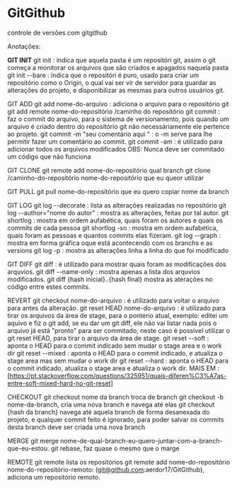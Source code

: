 # GitGithub
controle de versões com gitgithub

Anotações:

**GIT INIT**
git init : indica que aquela pasta é um repositóri git, assim o git começa a monitorar os arquivos que são criados e apagados naquela pasta
git init --bare : indica que o repositóri é puro, usado para criar um repositório como o Origin, o qual vai ser vir de servidor para guardar as alterações
	do projeto, e disponibilizar as mesmas para outros usuários git.
	
GIT ADD
git add nome-do-arquivo : adiciona o arquivo para o repositório git
git add remote nome-do-repositório /caminho do repositório
git commit : faz o commit do arquivo, para o sistema de versionamento, pois quando um arquivo é criado dentro do repositório git
	não necessáriamente ele pertence ao projeto.
git commit -m "seu comentário aqui " : o -m serve para lhe permitir fazer um comentário ao commit.
git commit -am : é utilizado para adicionar todos os arquivos modificados
	OBS: Nunca deve ser commitado um código que não funciona
	
GIT CLONE
git remote add nome-do-repositório qual branch
git clone /caminho-do-repositório nome-do-repositório que eu queor utilizar

GIT PULL
git pull nome-do-repositório que eu quero copiar nome da branch


GIT LOG
git log --decorate : lista as alterações realizadas no repositório
git log --author="nome do autor" : mostra as alterações, feitas por tal autor.
git shortlog : mostra em ordem aufabética, quais foram os autores e quais os commits de cada pessoa
git shortlog -sn : mostra em ordem aufabética, quais foram as pessoas e quantos commits elas fizeram.
git log --graph : mostra em forma gráfica oque está acontecendo com os branchs e as versions
git log -p : mostra as alterações linha a linha do que foi modificado

GIT DIFF
git diff : é utilizado para mostrar quais foram as modificações dos arquvios.
git diff --name-only : mostra apenas a lista dos arquvios modificados.
git diff {hash inicial}..{hash final} mostra as aterações no código entre estes commits.

REVERT
git checkout nome-do-arquivo : é utilizado para voltar o arquivo para antes da alteração.
git reset HEAD nome-do-arquivo : é utilizado para tirar os arquivos da área de stage, para o ponterio atual, exemplo: editei um aquivo e fiz o git add,
	se eu dar um git diff, ele não vai listar nada pois o arquivo já está "pronto" para ser commitado, neste caso é possivel utilizar o git reset HEAD, para tirar o arquivo da área de stage.
git reset --soft  : aponta o HEAD para o commit indicado sem mudar o stage area e o work dir
git reset --mixed : aponta o HEAD para o commit indicado, e atualiza o stage area mas sem mudar o work dir
git reset --hard  : aponta o HEAD para o commit indicado, atualiza o stage area e atualiza o work dir. 
MAIS EM : [https://pt.stackoverflow.com/questions/325951/quais-diferen%C3%A7as-entre-soft-mixed-hard-no-git-reset]

CHECKOUT
git checkout nome da branch troca de branch
git checkout -b nome-da-branch, cria uma nova branch e navega até elas
git checkout {hash da branch} navega até aquela branch de forma desanexada do projeto, e qualquer commit feito é ignorado, para poder salvar os commits desta branch deve ser  criada uma nova branch

MERGE
git merge nome-de-qual-branch-eu-quero-juntar-com-a-branch-que-eu-estou.
git rebase, faz quase o mesmo que o marge

REMOTE 
git remote lista os repositórios 
git remote add nome-do-repositório nome-do-repositório-remoto: (git@github.com:aerdor17/GitGithub), adiciona um repositório remoto.
